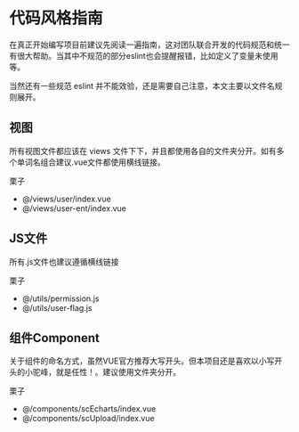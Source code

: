 # 代码风格指南

在真正开始编写项目前建议先阅读一遍指南，这对团队联合开发的代码规范和统一有很大帮助。当其中不规范的部分eslint也会提醒报错，比如定义了变量未使用等。

当然还有一些规范 eslint 并不能效验，还是需要自己注意，本文主要以文件名规则展开。

## 视图
所有视图文件都应该在 views 文件下下，并且都使用各自的文件夹分开。如有多个单词名组合建议.vue文件都使用横线链接。

栗子
- @/views/user/index.vue
- @/views/user-ent/index.vue

## JS文件
所有.js文件也建议遵循横线链接

栗子
- @/utils/permission.js
- @/utils/user-flag.js

## 组件Component
关于组件的命名方式，虽然VUE官方推荐大写开头。但本项目还是喜欢以小写开头的小驼峰，就是任性！。建议使用文件夹分开。

栗子
- @/components/scEcharts/index.vue
- @/components/scUpload/index.vue
